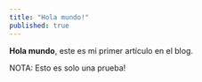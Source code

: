 ```yaml
---
title: "Hola mundo!"
published: true
---
```


**Hola mundo**, este es mi primer artículo en el blog.

NOTA: Esto es solo una prueba!
